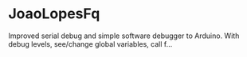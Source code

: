 # JoaoLopesFq
Improved serial debug and simple software debugger to Arduino. With debug levels, see/change global variables, call f…
